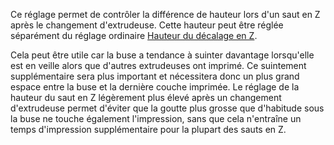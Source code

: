Ce réglage permet de contrôler la différence de hauteur lors d'un saut en Z après le changement d'extrudeuse. Cette hauteur peut être réglée séparément du réglage ordinaire [Hauteur du décalage en Z](./retraction_hop.md).

Cela peut être utile car la buse a tendance à suinter davantage lorsqu'elle est en veille alors que d'autres extrudeuses ont imprimé. Ce suintement supplémentaire sera plus important et nécessitera donc un plus grand espace entre la buse et la dernière couche imprimée. Le réglage de la hauteur du saut en Z légèrement plus élevé après un changement d'extrudeuse permet d'éviter que la goutte plus grosse que d'habitude sous la buse ne touche également l'impression, sans que cela n'entraîne un temps d'impression supplémentaire pour la plupart des sauts en Z.
